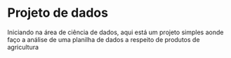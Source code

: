 # Projeto de dados

Iniciando na área de ciência de dados, aqui está um projeto simples aonde faço a análise de uma planilha de dados a respeito de produtos de agricultura
